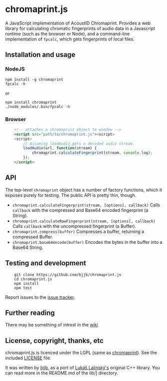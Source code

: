 # chromaprint.js

A JavaScript implementation of AcoustID Chromaprint. Provides a web library
for calculating chromatic fingerprints of audio data in a Javascript runtime
(such as the browser or Node), and a command-line implementation of `fpcalc`,
which gets fingerprints of local files.

## Installation and usage

### NodeJS

    npm install -g chromaprint
    fpcalc -h

or

    npm install chromaprint
    ./node_modules/.bin/fpcalc -h

### Browser

```html
    <!-- attaches a chromaprint object to window -->
    <script src="path/to/chromaprint.js"><script>
    <script>
        // Assuming loadAudio gets a decoded audio stream.
        loadAudio(url, function(stream) {
            chromaprint.calculateFingerprint(stream, console.log);
        });
    </script>
```
## API

The top-level `chromaprint` object has a number of factory functions, which it
exposes purely for testing. The public API is pretty thin, though.

* `chromaprint.calculateFingerprint(stream, [options], callback)`
  Calls `callback` with the compressed and Base64 encoded fingerprint (a
  String).
* `chromaprint.calculateRawFingerprint(stream, [options], callback)`
  Calls `callback` with the uncompressed fingerprint (a Buffer).
* `chromaprint.compress(buffer)`
  Compresses a buffer, returning a compressed Buffer.
* `chromaprint.base64encode(buffer)`
  Encodes the bytes in the buffer into a Base64 String.

## Testing and development

```
    git clone https://github.com/bjjb/chromaprint.js
    cd chromaprint.js
    npm install
    npm test
```

Report issues to the [issue tracker][issues].

## Further reading

There may be something of intrest in the [wiki][]

## License, copyright, thanks, etc

chromaprint.js is licenced under the LGPL (same as [chromaprint][]). See the
included [LICENSE][] file.

It was written by [bjjb][], as a port of [Lukáš Lalinský's][ll] original C++
library. You can read more in the README.md of the lib/] directory.

[issues]: https://github.com/bjjb/chromaprint.js/issues
[wiki]: https://github.com/bjjb/chromaprint.js/wiki
[ll]: https://oxygene.sk/
[chromaprint]: https://acoustid.org/chromaprint
[bjjb]: http://bjjb.github.io
[LICENSE]: https://raw.githubusercontent.com/bjjb/chromaprint.js/master/LICENSE
